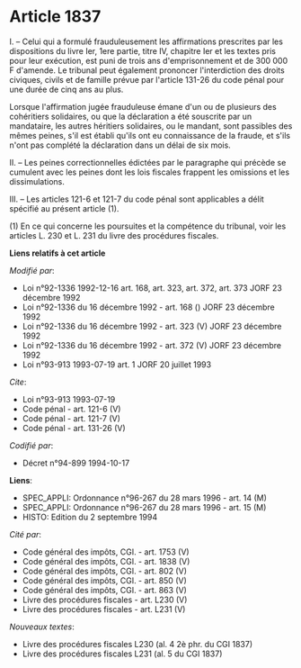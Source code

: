 # Article 1837

I. – Celui qui a formulé frauduleusement les affirmations prescrites par les dispositions du livre Ier, 1ere partie, titre
IV, chapitre Ier et les textes pris pour leur exécution, est puni de trois ans d'emprisonnement et de 300 000 F d'amende. Le
tribunal peut également prononcer l'interdiction des droits civiques, civils et de famille prévue par l'article 131-26 du
code pénal pour une durée de cinq ans au plus.

Lorsque l'affirmation jugée frauduleuse émane d'un ou de plusieurs des cohéritiers solidaires, ou que la déclaration a été
souscrite par un mandataire, les autres héritiers solidaires, ou le mandant, sont passibles des mêmes peines, s'il est établi
qu'ils ont eu connaissance de la fraude, et s'ils n'ont pas complété la déclaration dans un délai de six mois.

II. – Les peines correctionnelles édictées par le paragraphe qui précède se cumulent avec les peines dont les lois fiscales
frappent les omissions et les dissimulations.

III. – Les articles 121-6 et 121-7 du code pénal sont applicables a délit spécifié au présent article (1).

(1) En ce qui concerne les poursuites et la compétence du tribunal, voir les articles L. 230 et L. 231 du livre des
procédures fiscales.

**Liens relatifs à cet article**

_Modifié par_:

  - Loi n°92-1336 1992-12-16 art. 168, art. 323, art. 372, art. 373 JORF 23 décembre 1992
  - Loi n°92-1336 du 16 décembre 1992 - art. 168 () JORF 23 décembre 1992
  - Loi n°92-1336 du 16 décembre 1992 - art. 323 (V) JORF 23 décembre 1992
  - Loi n°92-1336 du 16 décembre 1992 - art. 372 (V) JORF 23 décembre 1992
  - Loi n°93-913 1993-07-19 art. 1 JORF 20 juillet 1993

_Cite_:

  - Loi n°93-913 1993-07-19
  - Code pénal - art. 121-6 (V)
  - Code pénal - art. 121-7 (V)
  - Code pénal - art. 131-26 (V)

_Codifié par_:

  - Décret n°94-899 1994-10-17

**Liens**:

  - SPEC_APPLI: Ordonnance n°96-267 du 28 mars 1996 - art. 14 (M)
  - SPEC_APPLI: Ordonnance n°96-267 du 28 mars 1996 - art. 15 (M)
  - HISTO: Edition du 2 septembre 1994

_Cité par_:

  - Code général des impôts, CGI. - art. 1753 (V)
  - Code général des impôts, CGI. - art. 1838 (V)
  - Code général des impôts, CGI. - art. 802 (V)
  - Code général des impôts, CGI. - art. 850 (V)
  - Code général des impôts, CGI. - art. 863 (V)
  - Livre des procédures fiscales - art. L230 (V)
  - Livre des procédures fiscales - art. L231 (V)

_Nouveaux textes_:

  - Livre des procédures fiscales L230 (al. 4 2è phr. du CGI 1837)
  - Livre des procédures fiscales L231 (al. 5 du CGI 1837)
